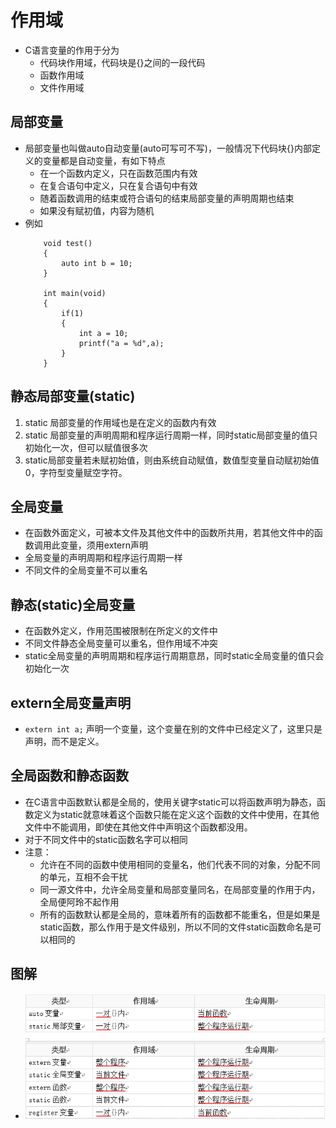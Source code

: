 # 作用域
* C语言变量的作用于分为
    * 代码块作用域，代码块是{}之间的一段代码
    * 函数作用域
    * 文件作用域

## 局部变量
* 局部变量也叫做auto自动变量(auto可写可不写)，一般情况下代码块{}内部定义的变量都是自动变量，有如下特点
    * 在一个函数内定义，只在函数范围内有效
    * 在复合语句中定义，只在复合语句中有效
    * 随着函数调用的结束或符合语句的结束局部变量的声明周期也结束
    * 如果没有赋初值，内容为随机
* 例如
    ```
        void test()
        {
            auto int b = 10;
        }
        
        int main(void)
        {
            if(1)
            {
                int a = 10;
                printf("a = %d",a);
            }
        }
    ```

## 静态局部变量(static)
1. static 局部变量的作用域也是在定义的函数内有效
2. static 局部变量的声明周期和程序运行周期一样，同时static局部变量的值只初始化一次，但可以赋值很多次
3. static局部变量若未赋初始值，则由系统自动赋值，数值型变量自动赋初始值0，字符型变量赋空字符。

## 全局变量
* 在函数外面定义，可被本文件及其他文件中的函数所共用，若其他文件中的函数调用此变量，须用extern声明
* 全局变量的声明周期和程序运行周期一样
* 不同文件的全局变量不可以重名

## 静态(static)全局变量
* 在函数外定义，作用范围被限制在所定义的文件中
* 不同文件静态全局变量可以重名，但作用域不冲突
* static全局变量的声明周期和程序运行周期意昂，同时static全局变量的值只会初始化一次

## extern全局变量声明
* `extern int a;` 声明一个变量，这个变量在别的文件中已经定义了，这里只是声明，而不是定义。

## 全局函数和静态函数
* 在C语言中函数默认都是全局的，使用关键字static可以将函数声明为静态，函数定义为static就意味着这个函数只能在定义这个函数的文件中使用，在其他文件中不能调用，即使在其他文件中声明这个函数都没用。
* 对于不同文件中的static函数名字可以相同
* 注意：
    * 允许在不同的函数中使用相同的变量名，他们代表不同的对象，分配不同的单元，互相不会干扰
    * 同一源文件中，允许全局变量和局部变量同名，在局部变量的作用于内，全局便阿玲不起作用
    * 所有的函数默认都是全局的，意味着所有的函数都不能重名，但是如果是static函数，那么作用于是文件级别，所以不同的文件static函数命名是可以相同的

## 图解
* ![](img/01_变量的作用域&生存期.png)